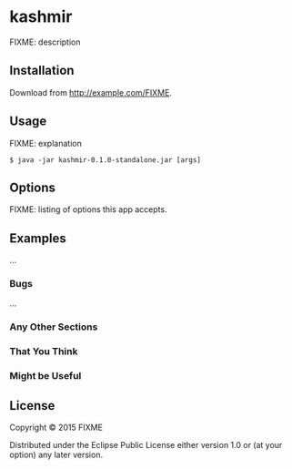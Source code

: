 # kashmir

FIXME: description

## Installation

Download from http://example.com/FIXME.

## Usage

FIXME: explanation

    $ java -jar kashmir-0.1.0-standalone.jar [args]

## Options

FIXME: listing of options this app accepts.

## Examples

...

### Bugs

...

### Any Other Sections
### That You Think
### Might be Useful

## License

Copyright © 2015 FIXME

Distributed under the Eclipse Public License either version 1.0 or (at
your option) any later version.
